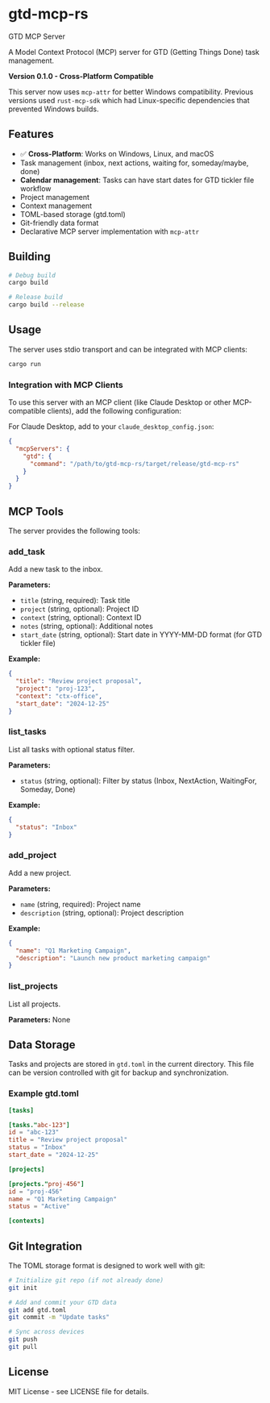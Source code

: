 # gtd-mcp-rs
GTD MCP Server

A Model Context Protocol (MCP) server for GTD (Getting Things Done) task management.

**Version 0.1.0 - Cross-Platform Compatible**

This server now uses `mcp-attr` for better Windows compatibility. Previous versions used `rust-mcp-sdk` which had Linux-specific dependencies that prevented Windows builds.

## Features

- ✅ **Cross-Platform**: Works on Windows, Linux, and macOS
- Task management (inbox, next actions, waiting for, someday/maybe, done)
- **Calendar management**: Tasks can have start dates for GTD tickler file workflow
- Project management
- Context management
- TOML-based storage (gtd.toml)
- Git-friendly data format
- Declarative MCP server implementation with `mcp-attr`

## Building

```bash
# Debug build
cargo build

# Release build
cargo build --release
```

## Usage

The server uses stdio transport and can be integrated with MCP clients:

```bash
cargo run
```

### Integration with MCP Clients

To use this server with an MCP client (like Claude Desktop or other MCP-compatible clients), add the following configuration:

For Claude Desktop, add to your `claude_desktop_config.json`:

```json
{
  "mcpServers": {
    "gtd": {
      "command": "/path/to/gtd-mcp-rs/target/release/gtd-mcp-rs"
    }
  }
}
```

## MCP Tools

The server provides the following tools:

### add_task
Add a new task to the inbox.

**Parameters:**
- `title` (string, required): Task title
- `project` (string, optional): Project ID
- `context` (string, optional): Context ID
- `notes` (string, optional): Additional notes
- `start_date` (string, optional): Start date in YYYY-MM-DD format (for GTD tickler file)

**Example:**
```json
{
  "title": "Review project proposal",
  "project": "proj-123",
  "context": "ctx-office",
  "start_date": "2024-12-25"
}
```

### list_tasks
List all tasks with optional status filter.

**Parameters:**
- `status` (string, optional): Filter by status (Inbox, NextAction, WaitingFor, Someday, Done)

**Example:**
```json
{
  "status": "Inbox"
}
```

### add_project
Add a new project.

**Parameters:**
- `name` (string, required): Project name
- `description` (string, optional): Project description

**Example:**
```json
{
  "name": "Q1 Marketing Campaign",
  "description": "Launch new product marketing campaign"
}
```

### list_projects
List all projects.

**Parameters:** None

## Data Storage

Tasks and projects are stored in `gtd.toml` in the current directory. This file can be version controlled with git for backup and synchronization.

### Example gtd.toml

```toml
[tasks]

[tasks."abc-123"]
id = "abc-123"
title = "Review project proposal"
status = "Inbox"
start_date = "2024-12-25"

[projects]

[projects."proj-456"]
id = "proj-456"
name = "Q1 Marketing Campaign"
status = "Active"

[contexts]
```

## Git Integration

The TOML storage format is designed to work well with git:

```bash
# Initialize git repo (if not already done)
git init

# Add and commit your GTD data
git add gtd.toml
git commit -m "Update tasks"

# Sync across devices
git push
git pull
```

## License

MIT License - see LICENSE file for details.

